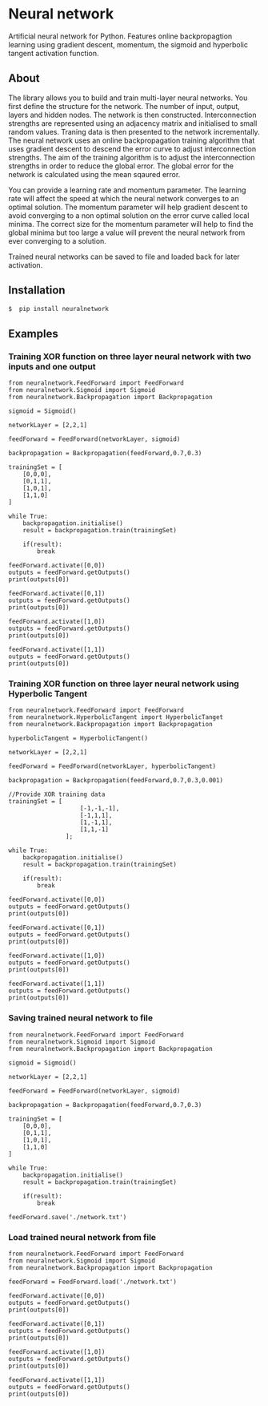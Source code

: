 # Neural network
Artificial neural network for Python. Features online backpropagtion learning using gradient descent, momentum, the sigmoid and hyperbolic tangent activation function.

## About
The library allows you to build and train multi-layer neural networks. You first define the structure for the network. The number of input, output, layers and hidden nodes. The network is then constructed. Interconnection strengths are represented using an adjacency matrix and initialised to small random values.  Traning data is then presented to the network incrementally. The neural network uses an online backpropagation training algorithm that uses gradient descent to descend the error curve to adjust interconnection strengths. The aim of the training algorithm is to adjust the interconnection strengths in order to reduce the global error. The global error for the network is calculated using the mean sqaured error. 

You can provide a learning rate and momentum parameter.  The learning rate will affect the speed at which the neural network converges to an optimal solution. The momentum parameter will help gradient descent to avoid converging to a non optimal solution on the error curve called local minima.  The correct size for the momentum parameter will help to find the global minima but too large a value will prevent the neural network from ever converging to a solution.

Trained neural networks can be saved to file and loaded back for later activation.

## Installation
```bash
$  pip install neuralnetwork
```
## Examples
### Training XOR function on three layer neural network with two inputs and one output
```
from neuralnetwork.FeedForward import FeedForward
from neuralnetwork.Sigmoid import Sigmoid
from neuralnetwork.Backpropagation import Backpropagation

sigmoid = Sigmoid()

networkLayer = [2,2,1]

feedForward = FeedForward(networkLayer, sigmoid)

backpropagation = Backpropagation(feedForward,0.7,0.3)

trainingSet = [
    [0,0,0],
    [0,1,1],
    [1,0,1],
    [1,1,0]
]

while True:
    backpropagation.initialise()
    result = backpropagation.train(trainingSet)

    if(result):
        break

feedForward.activate([0,0])
outputs = feedForward.getOutputs()
print(outputs[0])

feedForward.activate([0,1])
outputs = feedForward.getOutputs()
print(outputs[0])

feedForward.activate([1,0])
outputs = feedForward.getOutputs()
print(outputs[0])

feedForward.activate([1,1])
outputs = feedForward.getOutputs()
print(outputs[0])
```

### Training XOR function on three layer neural network using Hyperbolic Tangent
```
from neuralnetwork.FeedForward import FeedForward
from neuralnetwork.HyperbolicTangent import HyperbolicTanget
from neuralnetwork.Backpropagation import Backpropagation

hyperbolicTangent = HyperbolicTangent()

networkLayer = [2,2,1]

feedForward = FeedForward(networkLayer, hyperbolicTangent)

backpropagation = Backpropagation(feedForward,0.7,0.3,0.001)

//Provide XOR training data
trainingSet = [
                    [-1,-1,-1],
                    [-1,1,1],
                    [1,-1,1],
                    [1,1,-1]
                ];

while True:
    backpropagation.initialise()
    result = backpropagation.train(trainingSet)

    if(result):
        break

feedForward.activate([0,0])
outputs = feedForward.getOutputs()
print(outputs[0])

feedForward.activate([0,1])
outputs = feedForward.getOutputs()
print(outputs[0])

feedForward.activate([1,0])
outputs = feedForward.getOutputs()
print(outputs[0])

feedForward.activate([1,1])
outputs = feedForward.getOutputs()
print(outputs[0])
```

### Saving trained neural network to file
```
from neuralnetwork.FeedForward import FeedForward
from neuralnetwork.Sigmoid import Sigmoid
from neuralnetwork.Backpropagation import Backpropagation

sigmoid = Sigmoid()

networkLayer = [2,2,1]

feedForward = FeedForward(networkLayer, sigmoid)

backpropagation = Backpropagation(feedForward,0.7,0.3)

trainingSet = [
    [0,0,0],
    [0,1,1],
    [1,0,1],
    [1,1,0]
]

while True:
    backpropagation.initialise()
    result = backpropagation.train(trainingSet)

    if(result):
        break

feedForward.save('./network.txt')
```

### Load trained neural network from file
```
from neuralnetwork.FeedForward import FeedForward
from neuralnetwork.Sigmoid import Sigmoid
from neuralnetwork.Backpropagation import Backpropagation

feedForward = FeedForward.load('./network.txt')

feedForward.activate([0,0])
outputs = feedForward.getOutputs()
print(outputs[0])

feedForward.activate([0,1])
outputs = feedForward.getOutputs()
print(outputs[0])

feedForward.activate([1,0])
outputs = feedForward.getOutputs()
print(outputs[0])

feedForward.activate([1,1])
outputs = feedForward.getOutputs()
print(outputs[0])
```
